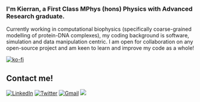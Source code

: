 ### I'm Kierran, a First Class MPhys (hons) Physics with Advanced Research graduate. 
Currently working in computational biophysics (specifically coarse-grained modelling of protein-DNA complexes), my coding background is software, simulation and data manipulation centric. I am open for collaboration on any open-source project and am keen to learn and improve my code as a whole!

[![ko-fi](https://ko-fi.com/img/githubbutton_sm.svg)](https://ko-fi.com/M4M3ISOF2)

## Contact me!

[![LinkedIn](https://img.shields.io/twitter/url?color=%230A66C2&label=Kierran&logo=linkedin&style=for-the-badge&url=https%3A%2F%2Fwww.linkedin.com%2Fin%2Fkierran-falloon%2F)](https://www.linkedin.com/in/kierran-falloon/)
[![Twitter](https://img.shields.io/twitter/url?color=%231DA1F2&label=%40narreik&logo=twitter&logoColor=white&style=for-the-badge&url=https%3A%2F%2Fwww.linkedin.com%2Fin%2Fkierran-falloon%2F)](https://twitter.com/narreik)
[![Gmail](https://img.shields.io/twitter/url?color=%23EA4335&label=kgwfalloon%40gmail.com&logo=gmail&logoColor=white&style=for-the-badge&url=https://mailto:kgwfalloon@gmail.com&link=mailto:kgwfalloon@gmail.com)](mailto:kgwfalloon@gmail.com)
![](https://komarev.com/ghpvc/?username=KierranFalloon&color=brightgreen&style=for-the-badge)
<!--
**KierranFalloon/KierranFalloon** is a ✨ _special_ ✨ repository because its `README.md` (this file) appears on your GitHub profile.
